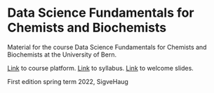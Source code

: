 # Data Science Fundamentals for Chemists and Biochemists

Material for the course Data Science Fundamentals for Chemists and Biochemists at the University of Bern.

<a href="https://ilias.unibe.ch/goto_ilias3_unibe_crs_2269598.html">Link</a> to course platform.
<a href="https://docs.google.com/document/d/1UxGbirTzSC1BohMPoDhijfFtKEPK41bSGiAM_mntvak/edit?usp=sharing">Link</a> to syllabus.
<a href="https://docs.google.com/presentation/d/1r1VBDVn80w4kRj_DOngcoUajiT0dwyMtN_8kS1Jfyus/edit?usp=sharing">Link</a> to welcome slides.


First edition spring term 2022, SigveHaug
